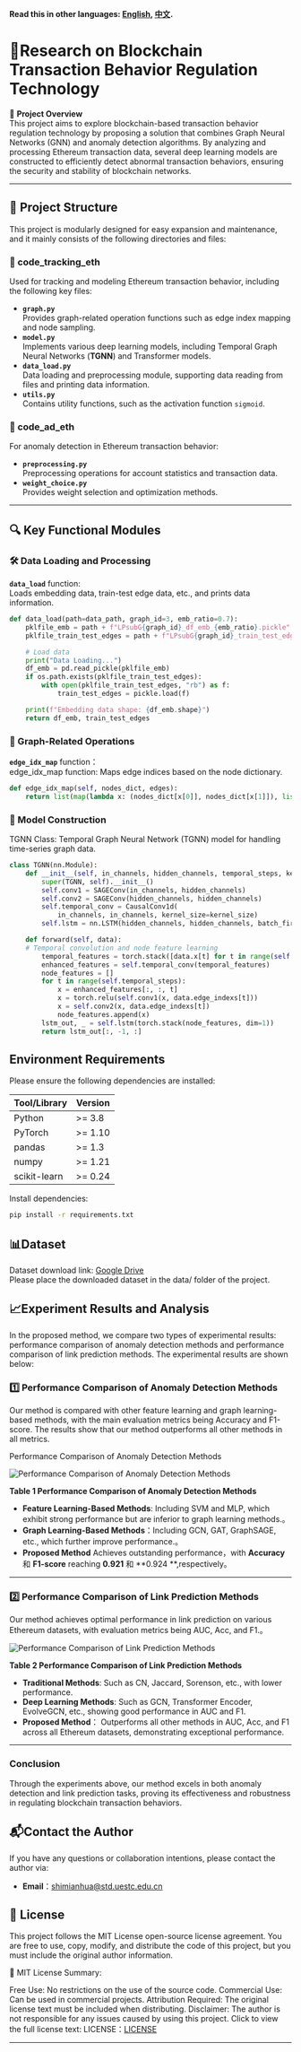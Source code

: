 **Read this in other languages: [English](README.md), [中文](README_zh.md).**

# 🚀**Research on Blockchain Transaction Behavior Regulation Technology**

🎯 **Project Overview**  
This project aims to explore blockchain-based transaction behavior regulation technology by proposing a solution that
combines Graph Neural Networks (GNN) and anomaly detection algorithms. By analyzing and processing Ethereum transaction
data, several deep learning models are constructed to efficiently detect abnormal transaction behaviors, ensuring the
security and stability of blockchain networks.

---

## 📁 **Project Structure**

This project is modularly designed for easy expansion and maintenance, and it mainly consists of the following
directories and files:

### **📂 code_tracking_eth**

Used for tracking and modeling Ethereum transaction behavior, including the following key files:

- **`graph.py`**  
  Provides graph-related operation functions such as edge index mapping and node sampling.
- **`model.py`**  
  Implements various deep learning models, including Temporal Graph Neural Networks (**TGNN**) and Transformer models.
- **`data_load.py`**  
  Data loading and preprocessing module, supporting data reading from files and printing data information.
- **`utils.py`**  
  Contains utility functions, such as the activation function `sigmoid`.

### **📂 code_ad_eth**

For anomaly detection in Ethereum transaction behavior:

- **`preprocessing.py`**  
  Preprocessing operations for account statistics and transaction data.
- **`weight_choice.py`**  
  Provides weight selection and optimization methods.

---

## 🔍 **Key Functional Modules**

### 🛠 Data Loading and Processing

**`data_load`** function:  
Loads embedding data, train-test edge data, etc., and prints data information.

```python
def data_load(path=data_path, graph_id=3, emb_ratio=0.7):
    pklfile_emb = path + f"LPsubG{graph_id}_df_emb_{emb_ratio}.pickle"
    pklfile_train_test_edges = path + f"LPsubG{graph_id}_train_test_edges_{emb_ratio}.pickle"

    # Load data
    print("Data Loading...")
    df_emb = pd.read_pickle(pklfile_emb)
    if os.path.exists(pklfile_train_test_edges):
        with open(pklfile_train_test_edges, "rb") as f:
            train_test_edges = pickle.load(f)

    print(f"Embedding data shape: {df_emb.shape}")
    return df_emb, train_test_edges
```

### 🔗 Graph-Related Operations

**`edge_idx_map`** function：  
edge_idx_map function:
Maps edge indices based on the node dictionary.

```python
def edge_idx_map(self, nodes_dict, edges):
    return list(map(lambda x: (nodes_dict[x[0]], nodes_dict[x[1]]), list(edges)))
```

### 🤖 Model Construction

TGNN Class:
Temporal Graph Neural Network (TGNN) model for handling time-series graph data.

``` python
class TGNN(nn.Module):
    def __init__(self, in_channels, hidden_channels, temporal_steps, kernel_size):
        super(TGNN, self).__init__()
        self.conv1 = SAGEConv(in_channels, hidden_channels)
        self.conv2 = SAGEConv(hidden_channels, hidden_channels)
        self.temporal_conv = CausalConv1d(
            in_channels, in_channels, kernel_size=kernel_size)
        self.lstm = nn.LSTM(hidden_channels, hidden_channels, batch_first=True)

    def forward(self, data):
    # Temporal convolution and node feature learning
        temporal_features = torch.stack([data.x[t] for t in range(self.temporal_steps)], dim=2)
        enhanced_features = self.temporal_conv(temporal_features)
        node_features = []
        for t in range(self.temporal_steps):
            x = enhanced_features[:, :, t]
            x = torch.relu(self.conv1(x, data.edge_indexs[t]))
            x = self.conv2(x, data.edge_indexs[t])
            node_features.append(x)
        lstm_out, _ = self.lstm(torch.stack(node_features, dim=1))
        return lstm_out[:, -1, :]
```

## Environment Requirements

Please ensure the following dependencies are installed:

| **Tool/Library** | **Version** |
|------------------|-------------|
| Python           | >= 3.8      |
| PyTorch          | >= 1.10     |
| pandas           | >= 1.3      |
| numpy            | >= 1.21     |
| scikit-learn     | >= 0.24     |

Install dependencies:

```bash
pip install -r requirements.txt
```

## 📊Dataset

Dataset download
link: [Google Drive](https://drive.google.com/file/d/1VjMB8OiZ3kIU-TqF2sJ1bJVZ6BLHjUJ2/view?usp=drive_link)  
Please place the downloaded dataset in the data/ folder of the project.

## 📈Experiment Results and Analysis

In the proposed method, we compare two types of experimental results: performance comparison of anomaly detection
methods and performance comparison of link prediction methods. The experimental results are shown below:

### 1️⃣ Performance Comparison of Anomaly Detection Methods

Our method is compared with other feature learning and graph learning-based methods, with the main evaluation metrics
being Accuracy and F1-score. The results show that our method outperforms all other methods in all metrics.

Performance Comparison of Anomaly Detection Methods

![Performance Comparison of Anomaly Detection Methods](./image/image2.jpg)

**Table 1 Performance Comparison of Anomaly Detection Methods**

- **Feature Learning-Based Methods**: Including SVM and MLP, which exhibit strong performance but are inferior to graph
  learning methods.。
- **Graph Learning-Based Methods**：Including GCN, GAT, GraphSAGE, etc., which further improve performance.。
- **Proposed Method**  Achieves outstanding performance，with **Accuracy** 和 **F1-score** reaching **0.921** 和 **0.924
  **,respectively。

---

### 2️⃣ Performance Comparison of Link Prediction Methods

Our method achieves optimal performance in link prediction on various Ethereum datasets, with evaluation metrics being
AUC, Acc, and F1.。

![Performance Comparison of Link Prediction Methods](./image/image1.jpg)

**Table 2 Performance Comparison of Link Prediction Methods**

- **Traditional Methods**: Such as CN, Jaccard, Sorenson, etc., with lower performance.
- **Deep Learning Methods**: Such as GCN, Transformer Encoder, EvolveGCN, etc., showing good performance in AUC and F1.
- **Proposed Method**： Outperforms all other methods in AUC, Acc, and F1 across all Ethereum datasets, demonstrating
  exceptional performance.

---

### Conclusion

Through the experiments above, our method excels in both anomaly detection and link prediction tasks, proving its
effectiveness and robustness in regulating blockchain transaction behaviors.

## 📬Contact the Author

If you have any questions or collaboration intentions, please contact the author via:

- **Email**：<shimianhua@std.uestc.edu.cn>

## 📄 License

This project follows the MIT License open-source license agreement. You are free to use, copy, modify, and distribute
the code of this project, but you must include the original author information.

📜 MIT License Summary:

Free Use: No restrictions on the use of the source code.
Commercial Use: Can be used in commercial projects.
Attribution Required: The original license text must be included when distributing.
Disclaimer: The author is not responsible for any issues caused by using this project.
Click to view the full license text: LICENSE：[LICENSE](LICENSE)

---